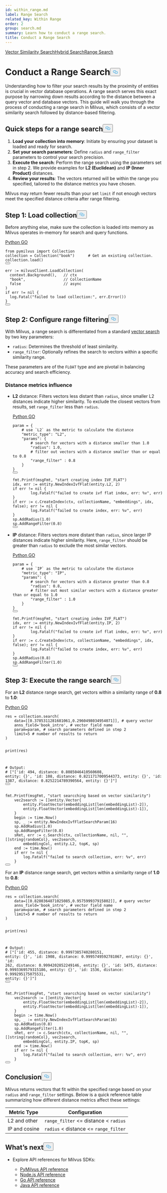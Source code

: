 ```yaml
---
id: within_range.md
label: Range Search
related_key: Within Range
order: 2
group: search.md
summary: Learn how to conduct a range search.
title: Conduct a Range Search
---
```

<div class="tab-wrapper"><a href="/docs/de/search.md" class=''>Vector Similarity Search</a><a href="/docs/de/hybridsearch.md" class=''>Hybrid Search</a><a href="/docs/de/within_range.md" class='active '>Range Search</a></div>
<h1 id="Conduct-a-Range-Search" class="common-anchor-header">Conduct a Range Search<button data-href="#Conduct-a-Range-Search" class="anchor-icon" translate="no">
      <svg translate="no"
        aria-hidden="true"
        focusable="false"
        height="20"
        version="1.1"
        viewBox="0 0 16 16"
        width="16"
      >
        <path
          fill="#0092E4"
          fill-rule="evenodd"
          d="M4 9h1v1H4c-1.5 0-3-1.69-3-3.5S2.55 3 4 3h4c1.45 0 3 1.69 3 3.5 0 1.41-.91 2.72-2 3.25V8.59c.58-.45 1-1.27 1-2.09C10 5.22 8.98 4 8 4H4c-.98 0-2 1.22-2 2.5S3 9 4 9zm9-3h-1v1h1c1 0 2 1.22 2 2.5S13.98 12 13 12H9c-.98 0-2-1.22-2-2.5 0-.83.42-1.64 1-2.09V6.25c-1.09.53-2 1.84-2 3.25C6 11.31 7.55 13 9 13h4c1.45 0 3-1.69 3-3.5S14.5 6 13 6z"
        ></path>
      </svg>
    </button></h1><p>Understanding how to filter your search results by the proximity of entities is crucial in vector database operations. A range search serves this exact purpose by narrowing down results according to the distance between a query vector and database vectors. This guide will walk you through the process of conducting a range search in Milvus, which consists of a vector similarity search followed by distance-based filtering.</p>
<h2 id="Quick-steps-for-a-range-search" class="common-anchor-header">Quick steps for a range search<button data-href="#Quick-steps-for-a-range-search" class="anchor-icon" translate="no">
      <svg translate="no"
        aria-hidden="true"
        focusable="false"
        height="20"
        version="1.1"
        viewBox="0 0 16 16"
        width="16"
      >
        <path
          fill="#0092E4"
          fill-rule="evenodd"
          d="M4 9h1v1H4c-1.5 0-3-1.69-3-3.5S2.55 3 4 3h4c1.45 0 3 1.69 3 3.5 0 1.41-.91 2.72-2 3.25V8.59c.58-.45 1-1.27 1-2.09C10 5.22 8.98 4 8 4H4c-.98 0-2 1.22-2 2.5S3 9 4 9zm9-3h-1v1h1c1 0 2 1.22 2 2.5S13.98 12 13 12H9c-.98 0-2-1.22-2-2.5 0-.83.42-1.64 1-2.09V6.25c-1.09.53-2 1.84-2 3.25C6 11.31 7.55 13 9 13h4c1.45 0 3-1.69 3-3.5S14.5 6 13 6z"
        ></path>
      </svg>
    </button></h2><ol>
<li><strong>Load your collection into memory</strong>: Initiate by ensuring your dataset is loaded and ready for search.</li>
<li><strong>Set your search parameters</strong>: Define <code translate="no">radius</code> and <code translate="no">range_filter</code> parameters to control your search precision.</li>
<li><strong>Execute the search</strong>: Perform the range search using the parameters set in step 2. We provide examples for <strong>L2 (Euclidean)</strong> and <strong>IP (Inner Product)</strong> distances.</li>
<li><strong>Review your results</strong>: The vectors returned will be within the range you specified, tailored to the distance metrics you have chosen.</li>
</ol>
<div class="alert note">
Milvus may return fewer results than your set <code translate="no">limit</code> if not enough vectors meet the specified distance criteria after range filtering.
</div>
<h2 id="Step-1-Load-collection" class="common-anchor-header">Step 1: Load collection<button data-href="#Step-1-Load-collection" class="anchor-icon" translate="no">
      <svg translate="no"
        aria-hidden="true"
        focusable="false"
        height="20"
        version="1.1"
        viewBox="0 0 16 16"
        width="16"
      >
        <path
          fill="#0092E4"
          fill-rule="evenodd"
          d="M4 9h1v1H4c-1.5 0-3-1.69-3-3.5S2.55 3 4 3h4c1.45 0 3 1.69 3 3.5 0 1.41-.91 2.72-2 3.25V8.59c.58-.45 1-1.27 1-2.09C10 5.22 8.98 4 8 4H4c-.98 0-2 1.22-2 2.5S3 9 4 9zm9-3h-1v1h1c1 0 2 1.22 2 2.5S13.98 12 13 12H9c-.98 0-2-1.22-2-2.5 0-.83.42-1.64 1-2.09V6.25c-1.09.53-2 1.84-2 3.25C6 11.31 7.55 13 9 13h4c1.45 0 3-1.69 3-3.5S14.5 6 13 6z"
        ></path>
      </svg>
    </button></h2><p>Before anything else, make sure the collection is loaded into memory as Milvus operates in-memory for search and query functions.</p>
<div class="multipleCode">
  <a href="#python">Python </a>
  <a href="#go">GO</a>
</div>
<pre><code translate="no" class="language-python"><span class="hljs-keyword">from</span> pymilvus <span class="hljs-keyword">import</span> Collection
collection = Collection(<span class="hljs-string">&quot;book&quot;</span>)      <span class="hljs-comment"># Get an existing collection.</span>
collection.load()
<button class="copy-code-btn"></button></code></pre>
<pre><code translate="no" class="language-go">err := milvusClient.LoadCollection(
  context.Background(),   <span class="hljs-comment">// ctx</span>
  <span class="hljs-string">&quot;book&quot;</span>,                 <span class="hljs-comment">// CollectionName</span>
  <span class="hljs-literal">false</span>                   <span class="hljs-comment">// async</span>
)
<span class="hljs-keyword">if</span> err != <span class="hljs-literal">nil</span> {
  log.Fatal(<span class="hljs-string">&quot;failed to load collection:&quot;</span>, err.Error())
}
<button class="copy-code-btn"></button></code></pre>
<h2 id="Step-2-Configure-range-filtering" class="common-anchor-header">Step 2: Configure range filtering<button data-href="#Step-2-Configure-range-filtering" class="anchor-icon" translate="no">
      <svg translate="no"
        aria-hidden="true"
        focusable="false"
        height="20"
        version="1.1"
        viewBox="0 0 16 16"
        width="16"
      >
        <path
          fill="#0092E4"
          fill-rule="evenodd"
          d="M4 9h1v1H4c-1.5 0-3-1.69-3-3.5S2.55 3 4 3h4c1.45 0 3 1.69 3 3.5 0 1.41-.91 2.72-2 3.25V8.59c.58-.45 1-1.27 1-2.09C10 5.22 8.98 4 8 4H4c-.98 0-2 1.22-2 2.5S3 9 4 9zm9-3h-1v1h1c1 0 2 1.22 2 2.5S13.98 12 13 12H9c-.98 0-2-1.22-2-2.5 0-.83.42-1.64 1-2.09V6.25c-1.09.53-2 1.84-2 3.25C6 11.31 7.55 13 9 13h4c1.45 0 3-1.69 3-3.5S14.5 6 13 6z"
        ></path>
      </svg>
    </button></h2><p>With Milvus, a range search is differentiated from a standard <a href="/docs/de/search.md">vector search</a> by two key parameters:</p>
<ul>
<li><code translate="no">radius</code>: Determines the threshold of least similarity.</li>
<li><code translate="no">range_filter</code>: Optionally refines the search to vectors within a specific similarity range.</li>
</ul>
<p>These parameters are of the <code translate="no">FLOAT</code> type and are pivotal in balancing accuracy and search efficiency.</p>
<h3 id="Distance-metrics-influence" class="common-anchor-header">Distance metrics influence</h3><ul>
<li><p><strong>L2</strong> distance: Filters vectors less distant than <code translate="no">radius</code>, since smaller L2 distances indicate higher similarity. To exclude the closest vectors from results, set <code translate="no">range_filter</code> less than <code translate="no">radius</code>.</p>
  <div class="multipleCode">
    <a href="#python">Python </a>
    <a href="#go">GO</a>
  </div>
<pre><code translate="no" class="language-python">param = {
    <span class="hljs-comment"># use `L2` as the metric to calculate the distance</span>
    <span class="hljs-string">&quot;metric_type&quot;</span>: <span class="hljs-string">&quot;L2&quot;</span>,
    <span class="hljs-string">&quot;params&quot;</span>: {
        <span class="hljs-comment"># search for vectors with a distance smaller than 1.0</span>
        <span class="hljs-string">&quot;radius&quot;</span>: <span class="hljs-number">1.0</span>,
        <span class="hljs-comment"># filter out vectors with a distance smaller than or equal to 0.8</span>
        <span class="hljs-string">&quot;range_filter&quot;</span> : <span class="hljs-number">0.8</span>
    }
}
<button class="copy-code-btn"></button></code></pre>
<pre><code translate="no" class="language-go">fmt.Printf(msgFmt, <span class="hljs-string">&quot;start creating index IVF_FLAT&quot;</span>)
idx, err := entity.NewIndexIvfFlat(entity.L2, <span class="hljs-number">2</span>)
<span class="hljs-keyword">if</span> err != <span class="hljs-literal">nil</span> {
        log.Fatalf(<span class="hljs-string">&quot;failed to create ivf flat index, err: %v&quot;</span>, err)
}
<span class="hljs-keyword">if</span> err := c.CreateIndex(ctx, collectionName, <span class="hljs-string">&quot;embeddings&quot;</span>, idx, <span class="hljs-literal">false</span>); err != <span class="hljs-literal">nil</span> {
        log.Fatalf(<span class="hljs-string">&quot;failed to create index, err: %v&quot;</span>, err)
}
sp.AddRadius(<span class="hljs-number">1.0</span>)
sp.AddRangeFilter(<span class="hljs-number">0.8</span>)
<button class="copy-code-btn"></button></code></pre></li>
<li><p><strong>IP</strong> distance: Filters vectors more distant than <code translate="no">radius</code>, since larger IP distances indicate higher similarity. Here, <code translate="no">range_filter</code> should be greater than <code translate="no">radius</code> to exclude the most similar vectors.</p>
  <div class="multipleCode">
    <a href="#python">Python </a>
    <a href="#go">GO</a>
  </div>
<pre><code translate="no" class="language-python">param = {
    <span class="hljs-comment"># use `IP` as the metric to calculate the distance</span>
    <span class="hljs-string">&quot;metric_type&quot;</span>: <span class="hljs-string">&quot;IP&quot;</span>,
    <span class="hljs-string">&quot;params&quot;</span>: {
        <span class="hljs-comment"># search for vectors with a distance greater than 0.8</span>
        <span class="hljs-string">&quot;radius&quot;</span>: <span class="hljs-number">0.8</span>,
        <span class="hljs-comment"># filter out most similar vectors with a distance greater than or equal to 1.0</span>
        <span class="hljs-string">&quot;range_filter&quot;</span> : <span class="hljs-number">1.0</span>
    }
}
<button class="copy-code-btn"></button></code></pre>
<pre><code translate="no" class="language-go">fmt.Printf(msgFmt, <span class="hljs-string">&quot;start creating index IVF_FLAT&quot;</span>)
idx, err := entity.NewIndexIvfFlat(entity.IP, <span class="hljs-number">2</span>)
<span class="hljs-keyword">if</span> err != <span class="hljs-literal">nil</span> {
        log.Fatalf(<span class="hljs-string">&quot;failed to create ivf flat index, err: %v&quot;</span>, err)
}
<span class="hljs-keyword">if</span> err := c.CreateIndex(ctx, collectionName, <span class="hljs-string">&quot;embeddings&quot;</span>, idx, <span class="hljs-literal">false</span>); err != <span class="hljs-literal">nil</span> {
        log.Fatalf(<span class="hljs-string">&quot;failed to create index, err: %v&quot;</span>, err)
}
sp.AddRadius(<span class="hljs-number">0.8</span>)
sp.AddRangeFilter(<span class="hljs-number">1.0</span>)
<button class="copy-code-btn"></button></code></pre></li>
</ul>
<h2 id="Step-3-Execute-the-range-search" class="common-anchor-header">Step 3: Execute the range search<button data-href="#Step-3-Execute-the-range-search" class="anchor-icon" translate="no">
      <svg translate="no"
        aria-hidden="true"
        focusable="false"
        height="20"
        version="1.1"
        viewBox="0 0 16 16"
        width="16"
      >
        <path
          fill="#0092E4"
          fill-rule="evenodd"
          d="M4 9h1v1H4c-1.5 0-3-1.69-3-3.5S2.55 3 4 3h4c1.45 0 3 1.69 3 3.5 0 1.41-.91 2.72-2 3.25V8.59c.58-.45 1-1.27 1-2.09C10 5.22 8.98 4 8 4H4c-.98 0-2 1.22-2 2.5S3 9 4 9zm9-3h-1v1h1c1 0 2 1.22 2 2.5S13.98 12 13 12H9c-.98 0-2-1.22-2-2.5 0-.83.42-1.64 1-2.09V6.25c-1.09.53-2 1.84-2 3.25C6 11.31 7.55 13 9 13h4c1.45 0 3-1.69 3-3.5S14.5 6 13 6z"
        ></path>
      </svg>
    </button></h2><p>For an <strong>L2</strong> distance range search, get vectors within a similarity range of <strong>0.8</strong> to <strong>1.0</strong>:</p>
<div class="multipleCode">
  <a href="#python">Python </a>
  <a href="#go">GO</a>
</div>
<pre><code translate="no" class="language-python">res = collection.search(
    data=[[<span class="hljs-number">0.3785311281681061</span>,<span class="hljs-number">0.2960498034954071</span>]], <span class="hljs-comment"># query vector</span>
    anns_field=<span class="hljs-string">&#x27;book_intro&#x27;</span>, <span class="hljs-comment"># vector field name</span>
    param=param, <span class="hljs-comment"># search parameters defined in step 2</span>
    limit=<span class="hljs-number">5</span> <span class="hljs-comment"># number of results to return</span>
)

<span class="hljs-built_in">print</span>(res)

<span class="hljs-comment"># Output:</span>
<span class="hljs-comment"># [&quot;[&#x27;id: 494, distance: 0.8085046410560608, entity: {}&#x27;, &#x27;id: 108, distance: 0.8211717009544373, entity: {}&#x27;, &#x27;id: 1387, distance: 0.8252214789390564, entity: {}&#x27;]&quot;]</span>
<button class="copy-code-btn"></button></code></pre>
<pre><code translate="no" class="language-go">fmt.Printf(msgFmt, <span class="hljs-string">&quot;start searcching based on vector similarity&quot;</span>)
    vec2search := []entity.Vector{
        entity.FloatVector(embeddingList[<span class="hljs-built_in">len</span>(embeddingList)<span class="hljs-number">-2</span>]),
        entity.FloatVector(embeddingList[<span class="hljs-built_in">len</span>(embeddingList)<span class="hljs-number">-1</span>]),
    }
    begin := time.Now()
    sp, _ := entity.NewIndexIvfFlatSearchParam(<span class="hljs-number">16</span>)
    sp.AddRadius(<span class="hljs-number">1.0</span>)
    sp.AddRangeFilter(<span class="hljs-number">0.8</span>)
    sRet, err := c.Search(ctx, collectionName, <span class="hljs-literal">nil</span>, <span class="hljs-string">&quot;&quot;</span>, []<span class="hljs-type">string</span>{randomCol}, vec2search,
        embeddingCol, entity.L2, topK, sp)
    end := time.Now()
    <span class="hljs-keyword">if</span> err != <span class="hljs-literal">nil</span> {
        log.Fatalf(<span class="hljs-string">&quot;failed to search collection, err: %v&quot;</span>, err)
    }
<button class="copy-code-btn"></button></code></pre>
<p>For an <strong>IP</strong> distance range search, get vectors within a similarity range of <strong>1.0</strong> to <strong>0.8</strong>:</p>
<div class="multipleCode">
  <a href="#python">Python </a>
  <a href="#go">GO</a>
</div>
<pre><code translate="no" class="language-python">res = collection.search(
    data=[[<span class="hljs-number">0.8280364871025085</span>,<span class="hljs-number">0.957599937915802</span>]], <span class="hljs-comment"># query vector</span>
    anns_field=<span class="hljs-string">&#x27;book_intro&#x27;</span>, <span class="hljs-comment"># vector field name</span>
    param=param, <span class="hljs-comment"># search parameters defined in step 2</span>
    limit=<span class="hljs-number">5</span> <span class="hljs-comment"># number of results to return</span>
)

<span class="hljs-built_in">print</span>(res)

<span class="hljs-comment"># Output:</span>
<span class="hljs-comment"># [&quot;[&#x27;id: 455, distance: 0.9997385740280151, entity: {}&#x27;, &#x27;id: 1908, distance: 0.9995749592781067, entity: {}&#x27;, &#x27;id: 262, distance: 0.9994202852249146, entity: {}&#x27;, &#x27;id: 1475, distance: 0.9993369579315186, entity: {}&#x27;, &#x27;id: 1536, distance: 0.999295175075531, entity: {}&#x27;]&quot;]</span>
<button class="copy-code-btn"></button></code></pre>
<pre><code translate="no" class="language-go">fmt.Printf(msgFmt, <span class="hljs-string">&quot;start searcching based on vector similarity&quot;</span>)
    vec2search := []entity.Vector{
        entity.FloatVector(embeddingList[<span class="hljs-built_in">len</span>(embeddingList)<span class="hljs-number">-2</span>]),
        entity.FloatVector(embeddingList[<span class="hljs-built_in">len</span>(embeddingList)<span class="hljs-number">-1</span>]),
    }
    begin := time.Now()
    sp, _ := entity.NewIndexIvfFlatSearchParam(<span class="hljs-number">16</span>)
    sp.AddRadius(<span class="hljs-number">0.8</span>)
    sp.AddRangeFilter(<span class="hljs-number">1.0</span>)
    sRet, err := c.Search(ctx, collectionName, <span class="hljs-literal">nil</span>, <span class="hljs-string">&quot;&quot;</span>, []<span class="hljs-type">string</span>{randomCol}, vec2search,
        embeddingCol, entity.IP, topK, sp)
    end := time.Now()
    <span class="hljs-keyword">if</span> err != <span class="hljs-literal">nil</span> {
        log.Fatalf(<span class="hljs-string">&quot;failed to search collection, err: %v&quot;</span>, err)
    }
<button class="copy-code-btn"></button></code></pre>
<h2 id="Conclusion" class="common-anchor-header">Conclusion<button data-href="#Conclusion" class="anchor-icon" translate="no">
      <svg translate="no"
        aria-hidden="true"
        focusable="false"
        height="20"
        version="1.1"
        viewBox="0 0 16 16"
        width="16"
      >
        <path
          fill="#0092E4"
          fill-rule="evenodd"
          d="M4 9h1v1H4c-1.5 0-3-1.69-3-3.5S2.55 3 4 3h4c1.45 0 3 1.69 3 3.5 0 1.41-.91 2.72-2 3.25V8.59c.58-.45 1-1.27 1-2.09C10 5.22 8.98 4 8 4H4c-.98 0-2 1.22-2 2.5S3 9 4 9zm9-3h-1v1h1c1 0 2 1.22 2 2.5S13.98 12 13 12H9c-.98 0-2-1.22-2-2.5 0-.83.42-1.64 1-2.09V6.25c-1.09.53-2 1.84-2 3.25C6 11.31 7.55 13 9 13h4c1.45 0 3-1.69 3-3.5S14.5 6 13 6z"
        ></path>
      </svg>
    </button></h2><p>Milvus returns vectors that fit within the specified range based on your <code translate="no">radius</code> and <code translate="no">range_filter</code> settings. Below is a quick reference table summarizing how different distance metrics affect these settings:</p>
<table>
<thead>
<tr><th>Metric Type</th><th>Configuration</th></tr>
</thead>
<tbody>
<tr><td>L2 and other</td><td><code translate="no">range_filter</code> &lt;= distance &lt; <code translate="no">radius</code></td></tr>
<tr><td>IP and cosine</td><td><code translate="no">radius</code> &lt; distance &lt;= <code translate="no">range_filter</code></td></tr>
</tbody>
</table>
<h2 id="Whats-next" class="common-anchor-header">What’s next<button data-href="#Whats-next" class="anchor-icon" translate="no">
      <svg translate="no"
        aria-hidden="true"
        focusable="false"
        height="20"
        version="1.1"
        viewBox="0 0 16 16"
        width="16"
      >
        <path
          fill="#0092E4"
          fill-rule="evenodd"
          d="M4 9h1v1H4c-1.5 0-3-1.69-3-3.5S2.55 3 4 3h4c1.45 0 3 1.69 3 3.5 0 1.41-.91 2.72-2 3.25V8.59c.58-.45 1-1.27 1-2.09C10 5.22 8.98 4 8 4H4c-.98 0-2 1.22-2 2.5S3 9 4 9zm9-3h-1v1h1c1 0 2 1.22 2 2.5S13.98 12 13 12H9c-.98 0-2-1.22-2-2.5 0-.83.42-1.64 1-2.09V6.25c-1.09.53-2 1.84-2 3.25C6 11.31 7.55 13 9 13h4c1.45 0 3-1.69 3-3.5S14.5 6 13 6z"
        ></path>
      </svg>
    </button></h2><ul>
<li><p>Explore API references for Milvus SDKs:</p>
<ul>
<li><a href="/api-reference/pymilvus/v2.3.x/About.md">PyMilvus API reference</a></li>
<li><a href="/api-reference/node/v2.3.x/About.md">Node.js API reference</a></li>
<li><a href="/api-reference/go/v2.3.x/About.md">Go API reference</a></li>
<li><a href="/api-reference/java/v2.3.x/About.md">Java API reference</a></li>
</ul></li>
</ul>
